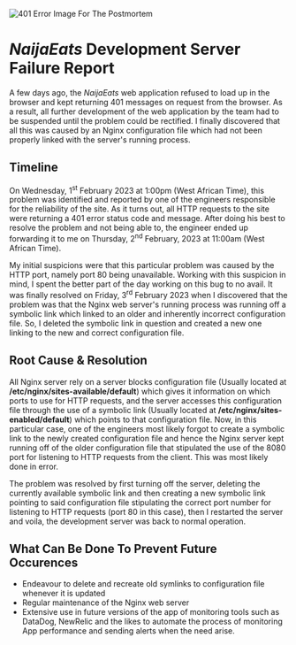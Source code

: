 ![401 Error Image For The Postmortem](https://kinsta.com/wp-content/uploads/2020/06/401-error.jpg)
# *NaijaEats* Development Server Failure Report
A few days ago, the *NaijaEats* web application refused to load up in the browser and kept returning 401 messages on request from the browser. As a result, all further development of the web application by the team had to be suspended until the problem could be rectified. I finally discovered that all this was caused by an Nginx configuration file which had not been properly linked with the server's running process.

## Timeline
On Wednesday, 1<sup>st</sup> February 2023 at 1:00pm (West African Time), this problem was identified and reported by one of the engineers responsible for the reliability of the site. As it turns out, all HTTP requests to the site were returning a 401 error status code and message. After doing his best to resolve the problem and not being able to, the engineer ended up forwarding it to me on Thursday, 2<sup>nd</sup> February, 2023 at 11:00am (West African Time).

My initial suspicions were that this particular problem was caused by the HTTP port, namely port 80 being unavailable. Working with this suspicion in mind, I spent the better part of the day working on this bug to no avail. It was finally resolved on Friday, 3<sup>rd</sup> February 2023 when I discovered that the problem was that the Nginx web server's running process was running off a symbolic link which linked to an older and inherently incorrect configuration file. So, I deleted the symbolic link in question and created a new one linking to the new and correct configuration file.

## Root Cause & Resolution
All Nginx server rely on a server blocks configuration file (Usually located at **/etc/nginx/sites-available/default**) which gives it information on which ports to use for HTTP requests, and the server accesses this configuration file through the use of a symbolic link  (Usually located at **/etc/nginx/sites-enabled/default**) which points to that configuration file. Now, in this particular case, one of the engineers most likely forgot to create a symbolic link to the newly created configuration file and hence the Nginx server kept running off of the older configuration file that stipulated the use of the 8080 port for listening to HTTP requests from the client. This was most likely done in error.

The problem was resolved by first turning off the server, deleting the currently available symbolic link and then creating a new symbolic link pointing to said configuration file stipulating the correct port number for listening to HTTP requests (port 80 in this case), then I restarted the server and voila, the development server was back to normal operation. 

## What Can Be Done To Prevent Future Occurences 
- Endeavour to delete and recreate old symlinks to configuration file whenever it is updated
- Regular maintenance of the Nginx web server
- Extensive use in future versions of the app of monitoring tools such as DataDog, NewRelic and the likes to automate the process of monitoring App performance and sending alerts when the need arise. 
